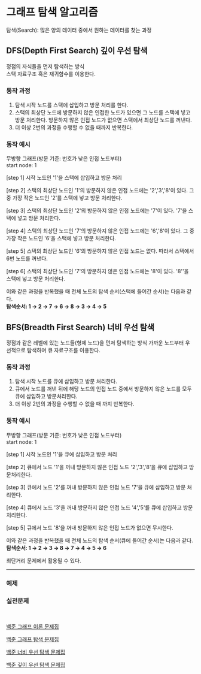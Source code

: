 # 그래프 탐색 알고리즘
탐색(Search): 많은 양의 데이터 중에서 원하는 데이터를 찾는 과정

## DFS(Depth First Search) 깊이 우선 탐색
정점의 자식들을 먼저 탐색하는 방식<br>
스택 자료구조 혹은 재귀함수를 이용한다.<br>

### 동작 과정

1. 탐색 시작 노드를 스택에 삽입하고 방문 처리를 한다.
2. 스택의 최상단 노드에 방문하지 않은 인접한 노드가 있으면 그 노드를 스택에 넣고 방문 처리한다. 
   방문하지 않은 인접 노드가 없으면 스택에서 최상단 노드를 꺼낸다.
3. 더 이상 2번의 과정을 수행할 수 없을 때까지 반복한다.

### 동작 예시

무방향 그래프(방문 기준: 번호가 낮은 인접 노드부터)<br>
start node: 1<br>
  
[step 1] 시작 노드인 '1'을 스택에 삽입하고 방문 처리<br>
  
[step 2] 스택의 최상단 노드인 '1'의 방문하지 않은 인접 노드에는 '2','3','8'이 있다.
그 중 가장 작은 노드인 '2'를 스택에 넣고 방문 처리한다.
  
[step 3] 스택의 최상단 노드인 '2'의 방문하지 않은 인접 노드에는 '7'이 있다.
'7'을 스택에 넣고 방문 처리한다.

[step 4] 스택의 최상단 노드인 '7'의 방문하지 않은 인접 노드에는 '6','8'이 있다.
그 중 가장 작은 노드인 '6'을 스택에 넣고 방문 처리한다.

[step 5] 스택의 최상단 노드인 '6'의 방문하지 않은 인접 노드는 없다.
따라서 스택에서 6번 노드를 꺼낸다.

[step 6] 스택의 최상단 노드인 '7'의 방문하지 않은 인접 노드에는 '8'이 있다.
'8''을 스택에 넣고 방문 처리한다.

이와 같은 과정을 반복했을 때 전체 노드의 탐색 순서(스택에 들어간 순서)는 다음과 같다.<br>
**탐색순서: 1 → 2 → 7 → 6 → 8 → 3 → 4 → 5**

## BFS(Breadth First Search) 너비 우선 탐색
정점과 같은 레벨에 있는 노드들(형제 노드)을 먼저 탐색하는 방식
가까운 노드부터 우선적으로 탐색하며 큐 자료구조를 이용한다.

### 동작 과정

1. 탐색 시작 노드를 큐에 삽입하고 방문 처리한다.
2. 큐에서 노드를 꺼낸 뒤에 해당 노드의 인접 노드 중에서 방문하지 않은 노드를 모두 큐에 삽입하고 방문처리한다.
3. 더 이상 2번의 과정을 수행할 수 없을 때 까지 반복한다.

### 동작 예시

무방향 그래프(방문 기준: 번호가 낮은 인접 노드부터)<br>
start node: 1<br>
  
[step 1] 시작 노드인 '1'을 큐에 삽입하고 방문 처리<br>
  
[step 2] 큐에서 노드 '1'을 꺼내 방문하지 않은 인접 노드 '2','3','8'을 큐에 삽입하고 방문처리한다.
  
[step 3] 큐에서 노드 '2'를 꺼내 방문하지 않은 인접 노드 '7'을 큐에 삽입하고 방문 처리한다.

[step 4] 큐에서 노드 '3'을 꺼내 방문하지 않은 인접 노드 '4','5'를 큐에 삽입하고 방문 처리한다.

[step 5] 큐에서 노드 '8'을 꺼내 방문하지 않은 인접 노드가 없으면 무시한다.

이와 같은 과정을 반복했을 때 전체 노드의 탐색 순서(큐에 들어간 순서)는 다음과 같다.<br>
**탐색순서: 1 → 2 → 3 → 8 → 7 → 4 → 5 → 6**

최단거리 문제에서 활용될 수 있다.

<hr>

### 예제

### 실전문제

<br>

[백준 그래프 이론 문제집](https://www.acmicpc.net/problemset?sort=ac_desc&algo=7)

[백준 그래프 탐색 문제집](https://www.acmicpc.net/problemset?sort=ac_desc&algo=11)

[백준 너비 우선 탐색 문제집](https://www.acmicpc.net/problemset?sort=ac_desc&algo=126)

[백준 깊이 우선 탐색 문제집](https://www.acmicpc.net/problemset?sort=ac_desc&algo=127)
